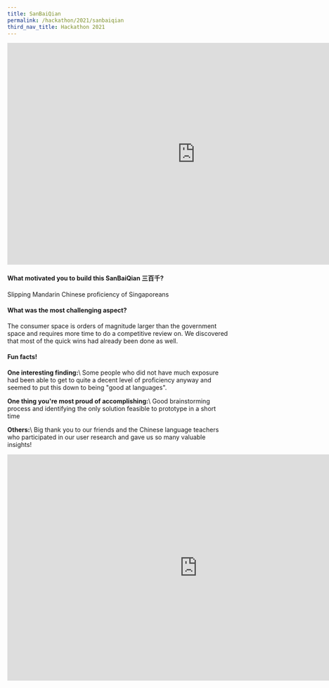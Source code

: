 ```yaml
---
title: SanBaiQian
permalink: /hackathon/2021/sanbaiqian
third_nav_title: Hackathon 2021
---
```


<iframe width="853" height="505" src="https://www.youtube.com/embed/w0Squrh69ig" frameborder="0" allow="accelerometer; autoplay; clipboard-write; encrypted-media; gyroscope; picture-in-picture" allowfullscreen></iframe>

#### What motivated you to build this SanBaiQian 三百千?
Slipping Mandarin Chinese proficiency of Singaporeans

#### What was the most challenging aspect?
The consumer space is orders of magnitude larger than the government space and requires more time to do a competitive review on. We discovered that most of the quick wins had already been done as well.

#### Fun facts!
**One interesting finding:**\\
Some people who did not have much exposure had been able to get to quite a decent level of proficiency anyway and seemed to put this down to being "good at languages".

**One thing you're most proud of accomplishing:**\\
Good brainstorming process and identifying the only solution feasible to prototype in a short time

**Others:**\\
Big thank you to our friends and the Chinese language teachers who participated in our user research and gave us so many valuable insights!

<iframe src="https://docs.google.com/presentation/d/e/2PACX-1vQubM0G7uI9vNgIuiv8V4Mbu-KbczqGuMynAYjVDoy8l640BROjKOFF6UIp7MkktGRZunz3Iqz0-X7S/embed?start=false&loop=false&delayms=3000" frameborder="0" width="864" height="515" allowfullscreen="true" mozallowfullscreen="true" webkitallowfullscreen="true"></iframe>
